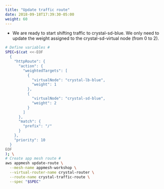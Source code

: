 ```yaml
---
title: "Update traffic route"
date: 2018-09-18T17:39:30-05:00
weight: 60
---
```


* We are ready to start shifting traffic to crystal-sd-blue. We only need to update the weight assigned to the crystal-sd-virtual node (from 0 to 2).

```bash
# Define variables #
SPEC=$(cat <<-EOF
  { 
    "httpRoute": {
      "action": { 
        "weightedTargets": [
          {
            "virtualNode": "crystal-lb-blue",
            "weight": 1
          },
          {
            "virtualNode": "crystal-sd-blue",
            "weight": 2
          }
        ]
      },
      "match": {
        "prefix": "/"
      }
    },
    "priority": 10
  }
EOF
); \
# Create app mesh route #
aws appmesh update-route \
  --mesh-name appmesh-workshop \
  --virtual-router-name crystal-router \
  --route-name crystal-traffic-route \
  --spec "$SPEC"
```